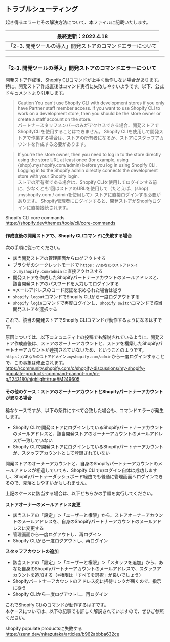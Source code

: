 ## トラブルシューティング
起き得るエラーとその解決方法について、本ファイルに記載いたします。

|最終更新：2022.4.18 |
|---|
|「2-3. 開発ツールの導入」開発ストアのコマンドエラーについて |

---

### 「2-3. 開発ツールの導入」開発ストアのコマンドエラーについて
開発ストア作成後、Shopify CLIコマンドが上手く動作しない場合があります。  
特に、開発ストア作成直後はコマンド実行に失敗しやすいようです。以下、公式ドキュメントより引用します。

>Caution
You can't use Shopify CLI with development stores if you only have Partner staff member access. If you want to use Shopify CLI to work on a development store, then you should be the store owner or create a staff account on the store.  
パートナースタッフメンバーのみがアクセスできる場合、開発ストアでShopifyCLIを使用することはできません。 Shopify CLIを使用して開発ストアで作業する場合は、ストアの所有者になるか、ストアにスタッフアカウントを作成する必要があります。

>If you're the store owner, then you need to log in to the store directly using the store URL at least once (for example, using {shop}.myshopify.com/admin) before you log in using Shopify CLI. Logging in to the Shopify admin directly connects the development store with your Shopify login.  
ストアの所有者である場合は、Shopify CLIを使用してログインする前に、少なくとも1回はストアのURLを使用して（たとえば、{shop} .myshopify.com / adminを使用して）ストアに直接ログインする必要があります。 Shopify管理者にログインすると、開発ストアがShopifyログインに直接接続されます。

Shopify CLI core commands  
https://shopify.dev/themes/tools/cli/core-commands

#### 作成直後の開発ストアで、Shopify CLIコマンドに失敗する場合
次の手順に従ってください。

- 該当開発ストアの管理画面からログアウトする
- ブラウザのシークレットモードで `https：//あなたのストアドメイン.myshopify.com/admin` に直接アクセスする
- 開発ストアを作成したShopifyパートナーアカウントのメールアドレスと、該当開発ストアのパスワードを入力してログインする
- ※メールアドレスのコード認証を求められた場合は従う
- `shopify logout`コマンドでShopify CLIから一度ログアウトする
- `shopify login`コマンドで再度ログインし、`shopify switch`コマンドで該当開発ストアを選択する

これで、該当の開発ストアでShopify CLIコマンドが動作するようになるはずです。

原因については、以下コミュニティ上の投稿でも解説されているように、開発ストア作成直後は、ストアのオーナーアカウントと、ストアを構築したShopifyパートナーアカウントが連携されていないため、ということのようです。`https：//あなたのストアドメイン.myshopify.com/admin`から一度ログインすることで、この事象は修正されます。  
https://community.shopify.com/c/shopify-discussions/my-shopify-populate-products-command-cannot-run/m-p/1243180/highlight/true#M249605

#### その他のケース：ストアのオーナーアカウントとShopifyパートナーアカウントが異なる場合

稀なケースですが、以下の条件にすべて合致した場合も、コマンドエラーが発生します。  

- Shopify CLIで開発ストアにログインしているShopifyパートナーアカウントのメールアドレスと、該当開発ストアのオーナーアカウントのメールアドレスが一致していない
- Shopify CLIで開発ストアにログインしているShopifyパートナーアカウントが、スタッフアカウントとして登録されていない

開発ストアのオーナーアカウントと、自身のShopifyパートナーアカウントのメールアドレスが相違していても、Shopify CLIでのログイン自体は成功しますし、Shopifyパートナーダッシュボード経由でも普通に管理画面へログインできるので、見落としやすいかもしれません。

上記のケースに該当する場合は、以下どちらかの手順を実行してください。

**ストアオーナーのメールアドレス変更**
- 該当ストアの「設定」＞「ユーザーと権限」から、ストアオーナーアカウントのメールアドレスを、自身のShopifyパートナーアカウントのメールアドレスに変更する
- 管理画面から一度ログアウトし、再ログイン
- Shopify CLIから一度ログアウトし、再ログイン

**スタッフアカウントの追加**
- 該当ストアの「設定」＞「ユーザーと権限」＞「スタッフを追加」から、あなた自身のShopifyパートナーアカウントのメールアドレスで、スタッフアカウントを追加する（※権限は「すべてを選択」が良いでしょう）
- Shopifyパートナーアカウントのアドレス宛に招待リンクが届くので、指示に従う
- Shopify CLIから一度ログアウトし、再ログイン

これでShopify CLiのコマンドが動作するはずです。  
本ケースについては、以下の記事でも詳しく解説されていますので、ぜひご参照ください。  

shopify populate productsに失敗する  
https://zenn.dev/mkazutaka/articles/b962abbba632ce

